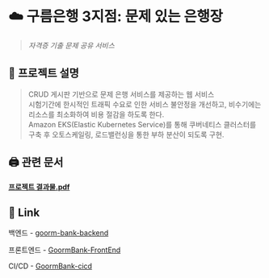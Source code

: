 # ☁️ 구름은행 3지점: 문제 있는 은행장
> *자격증 기출 문제 공유 서비스*

## :memo: 프로젝트 설명
> CRUD 게시판 기반으로 문제 은행 서비스를 제공하는 웹 서비스  
> 시험기간에 한시적인 트래픽 수요로 인한 서비스 불안정을 개선하고, 비수기에는 리소스를 최소화하여 비용 절감을 하도록 한다.  
> Amazon EKS(Elastic Kubernetes Service)를 통해 쿠버네티스 클러스터를 구축 후 오토스케일링, 로드밸런싱을 통한 부하 분산이 되도록 구현.

## 🖨 관련 문서
**[프로젝트 결과물.pdf](https://github.com/Goorm3Team/.github/files/10329897/default.pdf)**

## :link: Link
백엔드 - [goorm-bank-backend](https://github.com/Goorm3Team/goorm-bank-backend)

프론트엔드 - [GoormBank-FrontEnd](https://github.com/Goorm3Team/GoormBank-FrontEnd)

CI/CD - [GoormBank-cicd](https://github.com/Goorm3Team/GoormBank-cicd)
